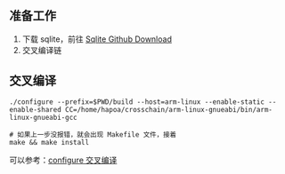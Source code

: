 ## 准备工作

1. 下载 sqlite，前往 [Sqlite Github Download](https://github.com/sqlite/sqlite/releases)
2. 交叉编译链

## 交叉编译

```
./configure --prefix=$PWD/build --host=arm-linux --enable-static --enable-shared CC=/home/hapoa/crosschain/arm-linux-gnueabi/bin/arm-linux-gnueabi-gcc

# 如果上一步没报错，就会出现 Makefile 文件，接着
make && make install
```

可以参考：[configure 交叉编译](https://github.com/EthsonLiu/personal-notes/blob/master/%E4%BA%A4%E5%8F%89%E7%BC%96%E8%AF%91/configure%20%E4%BA%A4%E5%8F%89%E7%BC%96%E8%AF%91.md)
